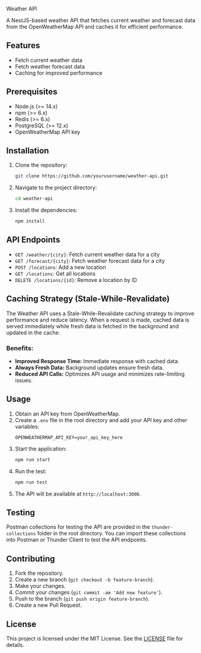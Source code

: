 Weather API

A NestJS-based weather API that fetches current weather and forecast data from the OpenWeatherMap API and caches it for efficient performance.

## Features

- Fetch current weather data
- Fetch weather forecast data
- Caching for improved performance

## Prerequisites

- Node.js (>= 14.x)
- npm (>= 6.x)
- Redis (>= 6.x)
- PostgreSQL (>= 12.x)
- OpenWeatherMap API key

## Installation

1. Clone the repository:
   ```bash
   git clone https://github.com/yourusername/weather-api.git
   ```
2. Navigate to the project directory:
   ```bash
   cd weather-api
   ```
3. Install the dependencies:
   ```bash
   npm install
   ```

## API Endpoints

- `GET /weather/{city}`: Fetch current weather data for a city
- `GET /forecast/{city}`: Fetch weather forecast data for a city
- `POST /locations`: Add a new location
- `GET /locations`: Get all locations
- `DELETE /locations/{id}`: Remove a location by ID

## Caching Strategy (Stale-While-Revalidate)

The Weather API uses a Stale-While-Revalidate caching strategy to improve performance and reduce latency. When a request is made, cached data is served immediately while fresh data is fetched in the background and updated in the cache.

### Benefits:

- **Improved Response Time:** Immediate response with cached data.
- **Always Fresh Data:** Background updates ensure fresh data.
- **Reduced API Calls:** Optimizes API usage and minimizes rate-limiting issues.

## Usage

1. Obtain an API key from OpenWeatherMap.
2. Create a `.env` file in the root directory and add your API key and other variables:
   ```env
   OPENWEATHERMAP_API_KEY=your_api_key_here
   ```
3. Start the application:
   ```bash
   npm run start
   ```
4. Run the test:
   ```bash
   npm run test
   ```
5. The API will be available at `http://localhost:3000`.

## Testing

Postman collections for testing the API are provided in the `thunder-collections` folder in the root directory. You can import these collections into Postman or Thunder Client to test the API endpoints.

## Contributing

1. Fork the repository.
2. Create a new branch (`git checkout -b feature-branch`).
3. Make your changes.
4. Commit your changes (`git commit -am 'Add new feature'`).
5. Push to the branch (`git push origin feature-branch`).
6. Create a new Pull Request.

## License

This project is licensed under the MIT License. See the [LICENSE](LICENSE) file for details.
